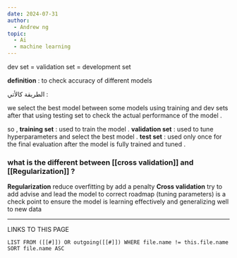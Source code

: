 ```yaml
---
date: 2024-07-31
author:
  - Andrew ng
topic:
  - Ai
  - machine learning
---
```


dev set =  validation set = development set 

**definition** : to check accuracy of different models 

الطريقة كالأتي : 

we select the best model between some models using training and dev sets after that using testing set to check the actual performance of the model . 

so ,
**training set** : used to train the model . 
**validation set** : used to tune hyperparameters and select the best model . 
**test set** : used only once for the final evaluation after the model is fully trained and tuned  . 


### what is the different between [[cross validation]] and [[Regularization]] ? 
**Regularization**
reduce overfitting by add a penalty 
**Cross validation**
try to add advise and lead the model to correct roadmap (tuning parameters) 
is a check point to ensure the model is learning effectively and generalizing well to new data 



----
LINKS TO THIS PAGE 
```dataview
LIST FROM ([[#]]) OR outgoing([[#]]) WHERE file.name != this.file.name SORT file.name ASC 
```
